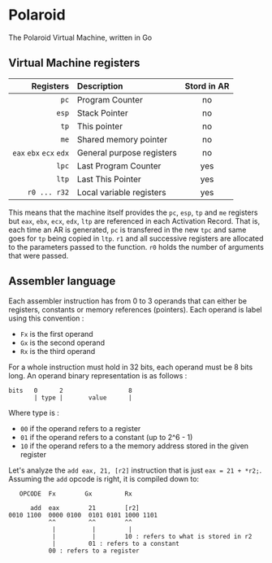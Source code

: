 # Polaroid

The Polaroid Virtual Machine, written in Go

## Virtual Machine registers

| Registers | Description | Stord in AR |
|---:|:---|:---:|
| `pc` |  Program Counter | no |
| `esp` |  Stack Pointer | no |
| `tp` |  This pointer | no |
| `me` |  Shared memory pointer | no |
| `eax` `ebx` `ecx` `edx` | General purpose registers | no |
| `lpc` | Last Program Counter | yes |
| `ltp` |  Last This Pointer | yes |
| `r0 ... r32` | Local variable registers | yes |

This means that the machine itself provides the `pc`, `esp`, `tp` and `me` registers
but `eax`, `ebx`, `ecx`, `edx`, `ltp` are referenced in each Activation Record.
That is, each time an AR is generated, `pc` is transfered in the new `tpc` and same
goes for `tp` being copied in `ltp`. `r1` and all successive registers are allocated to
the parameters passed to the function. `r0` holds the number of arguments that were passed.

## Assembler language

Each assembler instruction has from 0 to 3 operands that can either be registers, constants
or memory references (pointers). Each operand is label using this convention :

* `Fx` is the first operand
* `Gx` is the second operand
* `Rx` is the third operand

For a whole instruction must hold in 32 bits, each operand must be 8 bits long. An operand binary representation is as follows :

```
bits   0      2                  8
       | type |       value      | 
```

Where type is :

* `00` if the operand refers to a register
* `01` if the operand refers to a constant (up to 2^6 - 1)
* `10` if the operand refers to a the memory address stored in the given register

Let's analyze the `add eax, 21, [r2]` instruction that is just `eax = 21 + *r2;`.
Assuming the `add` opcode is right, it is compiled down to:

```
   OPCODE  Fx        Gx         Rx

      add  eax        21        [r2]
0010 1100  0000 0100  0101 0101 1000 1101
           ^^         ^^        ^^
            |          |         |
            |          |        10 : refers to what is stored in r2
            |         01 : refers to a constant
           00 : refers to a register
```